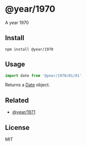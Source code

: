 # @year/1970

A year 1970

## Install

~~~
npm install @year/1970
~~~

## Usage

~~~js
import date from '@year/1970/01/01'
~~~

Returns a [Date](https://developer.mozilla.org/en-US/docs/Web/JavaScript/Reference/Global_Objects/Date) object.

## Related

* [@year/1971](https://github.com/antonmedv/year/tree/master/packages/1971)

## License

MIT

